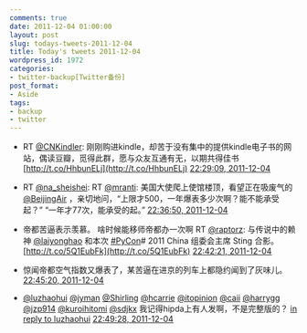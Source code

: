 ```yaml
---
comments: true
date: 2011-12-04 01:00:00
layout: post
slug: todays-tweets-2011-12-04
title: Today's tweets 2011-12-04
wordpress_id: 1972
categories:
- twitter-backup[Twitter备份]
post_format:
- Aside
tags:
- backup
- twitter
---
```





  * RT [@CNKindler](http://twitter.com/CNKindler): 刚刚购进kindle，却苦于没有集中的提供kindle电子书的网站，偶读豆瓣，觅得此群，愿与众友互通有无，以期共得佳书 [http://t.co/HhbunELj](http://t.co/HhbunELj) [22:29:09, 2011-12-04](http://twitter.com/gfrog/statuses/143336038083997696)





  * RT [@na_sheishei](http://twitter.com/na_sheishei): RT [@mranti](http://twitter.com/mranti): 美国大使爬上使馆楼顶，看望正在吸废气的 [@BeijingAir](http://twitter.com/BeijingAir) ，亲切地问，“上限才500，一年爆表多少次啊？能不能承受起？” “一年才77次，能承受的起。” [22:36:50, 2011-12-04](http://twitter.com/gfrog/statuses/143337971800735744)





  * 帝都苦逼表示羡慕。 啥时候能移师帝都办一次啊 RT [@raptorz](http://twitter.com/raptorz): 与传说中的赖神 [@laiyonghao](http://twitter.com/laiyonghao) 和本次 [#PyCon](http://search.twitter.com/search?q=%23PyCon)# 2011 China 组委会主席 Sting 合影。 [http://t.co/5Q1EubFk](http://t.co/5Q1EubFk) [22:42:21, 2011-12-04](http://twitter.com/gfrog/statuses/143339359817576448)





  * 惊闻帝都空气指数又爆表了，某苦逼在进京的列车上都隐约闻到了灰味儿。 [22:45:20, 2011-12-04](http://twitter.com/gfrog/statuses/143340110597988353)





  * [@luzhaohui](http://twitter.com/luzhaohui) [@jyman](http://twitter.com/jyman) [@Shirling](http://twitter.com/Shirling) [@hcarrie](http://twitter.com/hcarrie) [@itopinion](http://twitter.com/itopinion) [@caii](http://twitter.com/caii) [@harrygg](http://twitter.com/harrygg) [@jzp914](http://twitter.com/jzp914) [@kuroihitomi](http://twitter.com/kuroihitomi) [@sdjkx](http://twitter.com/sdjkx) 我记得hipda上有人发啊，不是完整版的？ [in reply to luzhaohui](http://twitter.com/luzhaohui/statuses/143255963728744448) [22:49:28, 2011-12-04](http://twitter.com/gfrog/statuses/143341152471490561)




